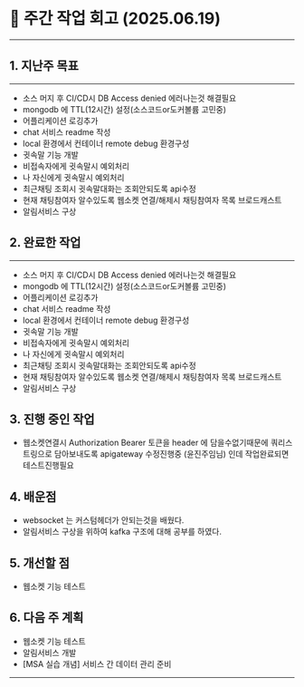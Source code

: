 # 📅 주간 작업 회고 (2025.06.19)

---

## 1. 지난주 목표

---

- 소스 머지 후 CI/CD시 DB Access denied 에러나는것 해결필요
- mongodb 에 TTL(12시간) 설정(소스코드or도커볼륨 고민중)
- 어플리케이션 로깅추가
- chat 서비스 readme 작성
- local 환경에서 컨테이너 remote debug 환경구성
- 귓속말 기능 개발
- 비접속자에게 귓속말시 예외처리
- 나 자신에게 귓속말시 예외처리
- 최근채팅 조회시 귓속말대화는 조회안되도록 api수정
- 현재 채팅참여자 알수있도록 웹소켓 연결/해제시 채팅참여자 목록 브로드캐스트
- 알림서비스 구상

## 2. 완료한 작업

---

- 소스 머지 후 CI/CD시 DB Access denied 에러나는것 해결필요
- mongodb 에 TTL(12시간) 설정(소스코드or도커볼륨 고민중)
- 어플리케이션 로깅추가
- chat 서비스 readme 작성
- local 환경에서 컨테이너 remote debug 환경구성
- 귓속말 기능 개발
- 비접속자에게 귓속말시 예외처리
- 나 자신에게 귓속말시 예외처리
- 최근채팅 조회시 귓속말대화는 조회안되도록 api수정
- 현재 채팅참여자 알수있도록 웹소켓 연결/해제시 채팅참여자 목록 브로드캐스트
- 알림서비스 구상

## 3. 진행 중인 작업

- 웹소켓연결시 Authorization Bearer 토큰을 header 에 담을수없기때문에 쿼리스트링으로 담아보내도록 apigateway 수정진행중 (윤진주임님)
  인데 작업완료되면 테스트진행필요

## 4. 배운점

- websocket 는 커스텀헤더가 안되는것을 배웠다.
- 알림서비스 구상을 위하여 kafka 구조에 대해 공부를 하였다.

## 5. 개선할 점

- 웹소켓 기능 테스트

## 6. 다음 주 계획

- 웹소켓 기능 테스트
- 알림서비스 개발
- [MSA 실습 개념] 서비스 간 데이터 관리 준비

---
